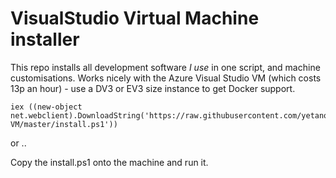 # VisualStudio Virtual Machine installer

This repo installs all development software _I use_ in one script, and machine customisations. Works nicely with the Azure Visual Studio VM (which costs 13p an hour) - use a DV3 or EV3 size instance to get Docker support.

    iex ((new-object net.webclient).DownloadString('https://raw.githubusercontent.com/yetanotherchris/VisualStudio-VM/master/install.ps1'))
    
or ..

Copy the install.ps1 onto the machine and run it.

